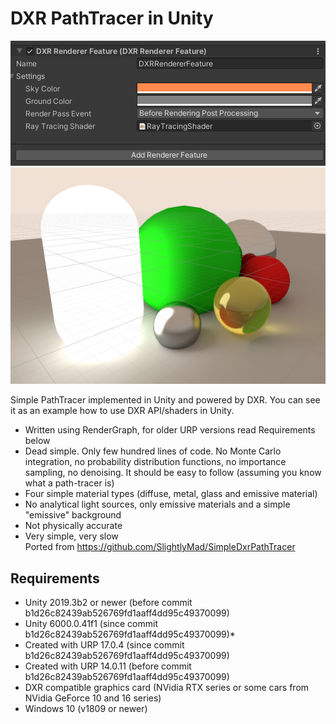# DXR PathTracer in Unity
![Alt text](screenshots/Screenshot1.png?raw=true "Preview 1")
![Alt text](screenshots/Screenshot2.png?raw=true "Preview 2")

Simple PathTracer implemented in Unity and powered by DXR. You can see it as an example how to use DXR API/shaders in Unity.
* Written using RenderGraph, for older URP versions read Requirements below
* Dead simple. Only few hundred lines of code. No Monte Carlo integration, no probability distribution functions, no importance sampling, no denoising. It should be easy to follow (assuming you know what a path-tracer is)
* Four simple material types (diffuse, metal, glass and emissive material)
* No analytical light sources, only emissive materials and a simple "emissive" background
* Not physically accurate
* Very simple, very slow  
Ported from https://github.com/SlightlyMad/SimpleDxrPathTracer

## Requirements
* Unity 2019.3b2 or newer (before commit b1d26c82439ab526769fd1aaff4dd95c49370099)
* Unity 6000.0.41f1 (since commit b1d26c82439ab526769fd1aaff4dd95c49370099)* 
* Created with URP 17.0.4 (since commit b1d26c82439ab526769fd1aaff4dd95c49370099)
* Created with URP 14.0.11 (before commit b1d26c82439ab526769fd1aaff4dd95c49370099)
* DXR compatible graphics card (NVidia RTX series or some cars from NVidia GeForce 10 and 16 series)
* Windows 10 (v1809 or newer)
